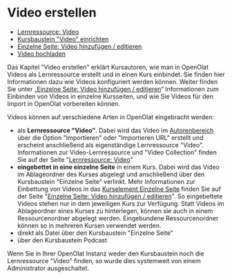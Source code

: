 # Video erstellen

  * [Lernressource: Video](Lernressource%EF%B9%95+Video.html)
  * [Kursbaustein "Video" einrichten](../../pages/viewpage.action%EF%B9%96pageId=108593229.html)
  * [Einzelne Seite: Video hinzufügen / editieren](../../pages/viewpage.action%EF%B9%96pageId=108593630.html)
  * [Video hochladen](Video+hochladen.html)

  

Das Kapitel "Video erstellen" erklärt Kursautoren, wie man in OpenOlat Videos
als Lernressource erstellt und in einen Kurs einbindet. Sie finden hier
Informationen dazu wie Videos konfiguriert werden können. Weiter finden Sie
unter  „[Einzelne Seite: Video hinzufügen /
editieren](../../pages/viewpage.action%EF%B9%96pageId=108593630.html)“
Informationen zum Einbinden von Videos in einzelne Kursseiten, und wie Sie
Videos für den Import in OpenOlat vorbereiten können.

Videos können auf verschiedene Arten in OpenOlat eingebracht werden:

  * als **Lernressource "Video"**. Dabei wird das Video im [Autorenbereich](Verschiedene+Typen+von+Lernressourcen.html) über die Option "Importieren"  oder "Importieren URL" erstellt und erscheint anschließend als eigenständige Lernressource "Video". Informationen zur Video-Lernressource und "Video Collection" finden Sie auf der Seite "[Lernressource: Video](Lernressource%EF%B9%95+Video.html)"
  *  **eingebettet in eine einzelne Seite** in einem Kurs. Dabei wird das Video im Ablageordner des Kurses abgelegt und anschließend über den Kursbaustein "Einzelne Seite" verlinkt. Mehr Informationen zur Einbettung von Videos in das [Kurselement Einzelne Seite](Wissensvermittlung.html#Wissensvermittlung-_einzelseite) finden Sie auf der Seite "[Einzelne Seite: Video hinzufügen / editieren](../../pages/viewpage.action%EF%B9%96pageId=108593630.html)". So eingebettete Videos stehen nur in dem jeweiligen Kurs zur Verfügung. Statt Videos im Ablageordner eines Kurses zu hinterlegen, können sie auch in einem Ressourcenordner abgelegt werden. Eingebundene Ressourcenordner können so in mehreren Kursen verwendet werden.
  * direkt als Datei über den Kursbaustein "Einzelne Seite"
  * über den Kursbaustein Podcast

Wenn Sie in Ihrer OpenOlat Instanz weder den Kursbaustein noch die
Lernressource "Video" finden, so wurde dies systemweit von einem Administrator
ausgeschaltet.

